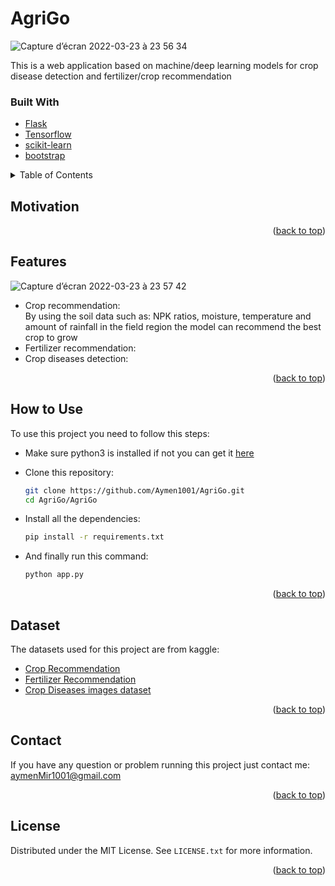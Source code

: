 <div id="top"></div>

# AgriGo

![Capture d’écran 2022-03-23 à 23 56 34](https://user-images.githubusercontent.com/83681204/159978827-fccf752e-2d36-4dc3-a15a-ce3a57e90165.png)

<!-- ABOUT THE PROJECT -->


This is a web application based on machine/deep learning models for crop disease detection and fertilizer/crop recommendation

### Built With

* [Flask](https://flask.palletsprojects.com/en/2.0.x/)
* [Tensorflow](https://www.tensorflow.org)
* [scikit-learn](https://scikit-learn.org/stable/)
* [bootstrap](https://getbootstrap.com/docs/5.0/getting-started/introduction/)

<details>
  <summary>Table of Contents</summary>
  <ol>
    <li><a href="#motivation">Motivation</a></li>
    <li><a href="#motivation">Features</a></li>
    <li><a href="#how-to-use">How to use</a></li>
    <li><a href="#dataset">Dataset</a></li>
    <li><a href="#contact">Contact</a></li>
    <li><a href="#license">License</a></li>
  </ol>
</details>


<!-- Motivation -->
## Motivation




<p align="right">(<a href="#top">back to top</a>)</p>


<!-- Features -->
## Features

![Capture d’écran 2022-03-23 à 23 57 42](https://user-images.githubusercontent.com/83681204/159989052-08ae92b6-015d-4c63-b9d5-9fcb0579caeb.png)

<ul>
  <li>Crop recommendation: </li>
    By using the soil data such as: NPK ratios, moisture, temperature and amount of rainfall in the field region the model can recommend the best crop to grow
  <li>Fertilizer recommendation: </li>
    
  <li>Crop diseases detection: </li>
</ul>


<p align="right">(<a href="#top">back to top</a>)</p>


<!-- USAGE  -->
## How to Use

To use this project you need to follow this steps:

* Make sure python3 is installed if not you can get it [here](https://www.python.org/downloads/)

* Clone this repository:
   ```sh
   git clone https://github.com/Aymen1001/AgriGo.git
   cd AgriGo/AgriGo
   ```

* Install all the dependencies:
   ```sh
   pip install -r requirements.txt
   ```
* And finally run this command:
   ```sh
   python app.py
   ```   
<p align="right">(<a href="#top">back to top</a>)</p>

<!-- data -->
## Dataset

The datasets used for this project are from kaggle:

* [Crop Recommendation](https://www.kaggle.com/datasets/atharvaingle/crop-recommendation-dataset)
* [Fertilizer Recommendation](https://www.kaggle.com/datasets/gdabhishek/fertilizer-prediction)
* [Crop Diseases images dataset](https://www.kaggle.com/datasets/vipoooool/new-plant-diseases-dataset)

   
<p align="right">(<a href="#top">back to top</a>)</p>



<!-- Contact -->
## Contact

If you have any question or problem running this project just contact me: aymenMir1001@gmail.com

<p align="right">(<a href="#top">back to top</a>)</p>


<!-- LICENSE -->
## License

Distributed under the MIT License. See `LICENSE.txt` for more information.

<p align="right">(<a href="#top">back to top</a>)</p>

